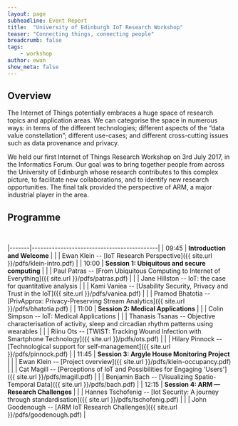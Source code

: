 ```yaml
---
layout: page
subheadline: Event Report
title:  "University of Edinburgh IoT Research Workshop"
teaser: "Connecting things, connecting people"
breadcrumb: false
tags: 
    - workshop
author: ewan
show_meta: false
---
```

## Overview

The Internet of Things potentially embraces a huge space of research topics and application areas. We can categorise the space in numerous ways: in terms of the different technologies; different aspects of the “data value constellation”; different use-cases; and different cross-cutting issues such as data provenance and privacy. 

We held our first Internet of Things Research Workshop on 3rd July 2017, in the Informatics Forum. Our goal was to bring together people from across the University of Edinburgh whose research contributes to this complex picture, to facilitate new collaborations, and to identify new research opportunities. The final talk provided the perspective of ARM, a major industrial player in the area.

## Programme

<br/>

|-------|--------------------------------------------| 
| 09:45 | **Introduction and Welcome**               | 
|       | Ewan Klein -- [IoT Research Perspective]({{ site.url }}/pdfs/klein-intro.pdf)                                 | 
| 10:00 | **Session 1: Ubiquitous and secure computing** | 
|       | Paul Patras --  [From Ubiquitous Computing to Internet of Everything]({{ site.url }}/pdfs/patras.pdf)                  | 
|       | Jane Hillston -- IoT: the case for quantitative analysis                             | 
|       | Kami Vaniea --  [Usability Security, Privacy and Trust in the IoT]({{ site.url }}/pdfs/vaniea.pdf)                               | 
|       | Pramod Bhatotia --  [PrivApprox: Privacy-Preserving Stream Analytics]({{ site.url }}/pdfs/bhatotia.pdf)                       | 
| 11:00 | **Session 2: Medical Applications**        | 
|       | Colin Simpson -- IoT: Medical Applications             | 
|       | Thanasis Tsanas -- Objective characterisation of activity, sleep and circadian rhythm patterns using wearables                         | 
|       | Riinu Ots -- [TWIST: Tracking Wound Infection with Smartphone Technology]({{ site.url }}/pdfs/ots.pdf)                                | 
|       | Hilary Pinnock -- [Technological support for self-management]({{ site.url }}/pdfs/pinnock.pdf)                          | 
| 11:45 | **Session 3: Argyle House Monitoring Project** | 
|       | Ewan Klein -- [Project overview]({{ site.url }}/pdfs/klein-occupancy.pdf)                               | 
|       | Cat Magill -- [Perceptions of IoT and Possibilities for Engaging 'Users']({{ site.url }}/pdfs/magill.pdf)                               | 
|       | Benjamin Bach -- [Visualizing Spatio-Temporal Data]({{ site.url }}/pdfs/bach.pdf)                                    | 
| 12:15 | **Session 4: ARM — Research Challenges**   | 
|       | Hannes Tschofenig -- [Iot Security: A journey through standardisation]({{ site.url }}/pdfs/tschofenig.pdf)                        | 
|       | John Goodenough -- [ARM IoT Research Challenges]({{ site.url }}/pdfs/goodenough.pdf)                         | 





